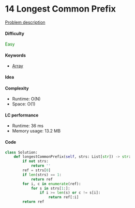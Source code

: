14 Longest Common Prefix
=======================
[Problem description](https://leetcode.com/problems/longest-common-prefix/)

#### Difficulty
<span style="color:green">Easy</span>

#### Keywords
- [Array](../categories/array.md)

#### Idea

#### Complexity
- Runtime: O(N)
- Space: O(1)

#### LC performance
- Runtime: 36 ms
- Memory usage: 13.2 MB

#### Code
```python
class Solution:
    def longestCommonPrefix(self, strs: List[str]) -> str:
        if not strs:
            return ''
        ref = strs[0]
        if len(strs) == 1:
            return ref
        for i, c in enumerate(ref):
            for s in strs[1:]:
                if i >= len(s) or c != s[i]:
                    return ref[:i]
        return ref
```